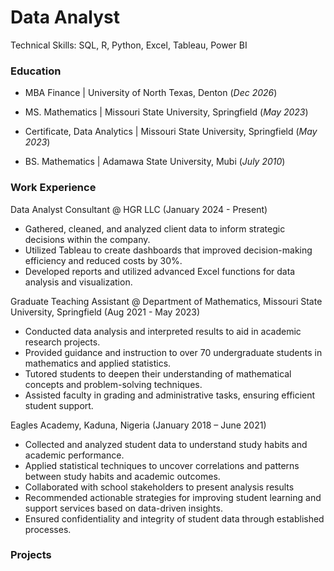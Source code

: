 # Data Analyst

Technical Skills: SQL, R, Python, Excel, Tableau, Power BI

### Education
- MBA Finance | University of North Texas, Denton (_Dec 2026_)

- MS. Mathematics | Missouri State University, Springfield (_May 2023_)
  
- Certificate, Data Analytics | Missouri State University, Springfield (_May 2023_)

- BS. Mathematics | Adamawa State University, Mubi (_July 2010_)
  

### Work Experience
Data Analyst Consultant @ HGR LLC (January 2024 - Present) 
- Gathered, cleaned, and analyzed client data to inform strategic decisions within the company.
-	Utilized Tableau to create dashboards that improved decision-making efficiency and reduced costs by 30%.
-	Developed reports and utilized advanced Excel functions for data analysis and visualization.
  
Graduate Teaching Assistant @ Department of Mathematics, Missouri State University, Springfield (Aug 2021 - May 2023)
- Conducted data analysis and interpreted results to aid in academic research projects.
-	Provided guidance and instruction to over 70 undergraduate students in mathematics and applied statistics.
-	Tutored students to deepen their understanding of mathematical concepts and problem-solving techniques.
-	Assisted faculty in grading and administrative tasks, ensuring efficient student support.

Eagles Academy, Kaduna, Nigeria (January 2018 – June 2021)  
-	Collected and analyzed student data to understand study habits and academic performance.
-	Applied statistical techniques to uncover correlations and patterns between study habits and academic outcomes.
-	Collaborated with school stakeholders to present analysis results
- Recommended actionable strategies for improving student learning and support services based on data-driven insights.
-	Ensured confidentiality and integrity of student data through established processes.

### Projects

